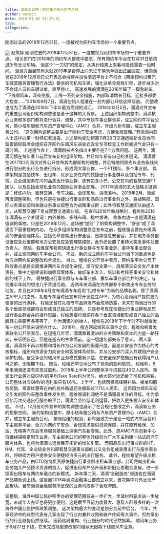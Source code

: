 ```yaml
---
title: 滴滴大调整：网约车合规化的内与外
author: wetech
date: 2019-01-02 21:37:31
tags: 
categories: 
---
```

刚刚过去的2018年12月31日，一度被视为网约车市场的一个重要节点。
<!-- more -->
<img align="center" border="0" src="https://imgcdn.yicai.com/uppics/images/2019/01/757d9e4f79e3c98b3ce0e907446d9503.jpg" />
赵陈婷
刚刚过去的2018年12月31日，一度被视为网约车市场的一个重要节点。
相关部门在2018年的网约车大整改中要求，所有网约车平台在12月31日前清退所有无证车辆。
但这个“一刀切”的规定，从执行结果上来看可能还需要一段时间。
滴滴方面目前尚未就2019年是否停止向无证车辆派单做出正面回应，但滴滴曾在2018年12月18日公开表态会持续并加快清退平台上不符合《网络预约出租汽车经营服务管理暂行办法》要求的司机和车辆，强化派单合规性引导，逐步减少对不合规人员和车辆派单，直至停止。
高速发展的滴滴在2018年踩了一脚急刹车。
“下线顺风车，深夜停服，上线一系列安全措施，内部取消增长目标，迎接多部委大检查……”2018年9月7日，滴滴创始人程维在一封内部公开信这样写道。
而整改也成为了滴滴在2018年下半年最为高频的词汇。
2018年12月5日，滴滴对外宣布的重要公司组织架构调整也是基于这样的大背景。
上述组织架构调整中，滴滴核心业务和多部门都将进行合并、调整，其中专快车事业群合并，成立网约车平台公司，原小桔车服和汽车资产管理中心（AMC）合并，升级为新车服，成立车主服务公司。
“这次架构调整主要是出于网约车安全考虑，方便合规管理。”有滴滴内部人士这样向第一财经记者透露，上述架构变动距离11月28日交通运输新业态协同监管部际联席会组织召开网约车顺风车进驻式安全专项检査工作新闻通气会只有一周时间。
上述通气会上，滴滴刚被点名指出主要存在7个方面问题。
这两年，滴滴习惯在每年春节前后宣布新的组织架构，并且每年都有自己的关键词。
滴滴曾在2017年2月首次对外公开宣布其内部架构的调整，并且特地将原先以业务条线来进行划分的出行业务进行拆分，形成两大事业群，一个FT团队、多个事业部。
具体架构是包括快车、出租车、优步业务在内的快捷出行事业群以及包括专车、代驾、企业级服务在内的品质出行事业群，还有包含小巴、公交在内的智慧交通FT团队，以及包括全球化业务的国际业务事业部等。
2017年滴滴的五大战略关键词是：修炼内功、智慧交通、专车决胜、全球布局、洪流落地。
2018年2月，滴滴再度调整架构，但也只是在快捷出行事业群和品质出行事业群之外，将战略部、国际业务事业部和金融业务事业部整合为战略事业群；此外将智慧交通团队由虚入实，从智慧交通FT变成智慧交通事业部。
在宣布2018年新战略时，程维称2018年滴滴有三个关键词：内外兼修、多线布局、稳中求进。
修炼内功一直是滴滴在强调的事物。只是在2018年12月，这场被“提前”了的架构调整中，“安全”成了滴滴当下最重视的内功。
在众多组织架构调整信息宣布之前，程维强调要先升级滴滴的安全管理体系。包括任命首席出行安全官、首席信息安全官，并在地方事务部设置应急处置部和地方公安及应急管理联络部，此外还设置了重特大突发事件处置负责人。
随后，程维宣布将原快捷出行事业群与专车事业部、豪华车事业部合并，成立滴滴网约车平台公司。
不过，新的成立网约车平台公司当下的重点也是为应对网约车的整改和合规化。
对此，程维在公开信中表示，网约车平台公司下阶段重点是将全面推进网约车合规化进程，坚守安全第一，层层落实安全生产主体责任，集中力量建设和加强驾管体系，做好车主准入、培训和考核等事关安全和体验的线下工作。
将快捷出行事业群与专车事业部、豪华车事业部合并的决定，与程维半年前的想法几乎背道而驰。
近两年来滴滴在内外部都不断突出专车业务的地位，并且在2018年6月宣布滴滴专车启用“礼橙专车”为新的品牌名称。除了滴滴主APP入口之外，礼橙专车当时还宣布将开发独立APP，为核心高频用户提供更为便捷的出行选择。
程维还曾在礼橙专车品牌发布会现场透露，未来在滴滴出行的各个垂直领域都将会形成自己独立的品牌。
只是参考现在快捷出行事业群和品质出行事业群合并的操作思路，程维想要将滴滴在各个垂直领域都形成自己独立的品牌野心需要再多等等了。
作为滴滴的创始人，程维在2018年下半年时不时就得发布一封公开信来说明点什么。
2018年，接连两起顺风车事件之后，程维和柳青发表联名公开信表示，在短短几年里，滴滴靠着激进的业务策略和资本的力量一路狂奔，来证明自己。但是在逝去的生命面前，这一切虚名都失去了意义。
两人承诺，滴滴将不再以规模和增长作为公司发展的衡量尺度，而是以安全作为核心的考核指标，组织和资源全力向安全和客服体系倾斜，并与公安部门深入共建用户安全保护机制。备受争议的顺风车业务模式重新评估，在安全保护措施没有获得用户认可之前，无限期下线。
随后，程维还罕见地公布了滴滴的盈利情况。
程维称，6年来滴滴还没有实现过盈利。2018年上半年公司整体净亏损超过40亿人民币。滴滴出行业务对应GMV的平均Take Rate约为16%，绝大部分返还给了司机和乘客，公司整体对应GMV的毛利率只有1.6%。上半年，包括司机高峰期补贴、接单和服务奖励、乘客优惠等在内的总补贴返还金额超过117亿人民币。
这场因为顺风车安全引发的网约车整改事件发生后，程维强调利润绝不是滴滴最关注的目标。作为承担亿万次交通出行服务的平台，滴滴会坚持低毛利运营，把收入更多投入安全和体验。
不过，12月份对外宣布的架构调整也展示了在合规化整改之外，滴滴新业务的想象空间。
新的架构调整中，原小桔车服公司与汽车资产管理中心（AMC）合并，成立车主服务公司。
按照程维的规划，新车服致力于建设一站式汽车运营和车主服务平台，全力为网约车安全、合规需求提供资源保障，并在原有维保、加油、充电等汽车后市场服务基础上探索汽车新零售。此外，原AMC汽车创新中心将继续探索定制车业务。车主服务公司的整体升级将为广大车主构建一站式的汽车服务体系，也将为滴滴长远发展开拓新的增长引擎。
而原品质出行事业群的HT、HM、代驾、企业级业务和原智慧交通事业部的公交业务组成普惠出行与服务事业群，将继续为用户提供安全便捷经济多元的出行服务。
此外，程维希望升级出租车业务产品，由CTO张博负责原快捷出行事业群出租车事业部，公司将向出租车业务加大产品技术资源的投入，促进出租车产品升级和新旧业态融合发展，进一步探索出租车与网约车融合的新模式。
新年第二天，滴滴“金融服务”频道也在滴滴产品端低调上线。这是自2018年滴滴金融事业部成立以来，首次集中对外呈现产品板块。目前滴滴金融服务所呈现的业务均取得了合规牌照。
 
 
调整后，海外中国公民护照申办的受理范围将进一步扩大，申请材料要求进一步放宽，未成年人办证也将更加便利。这是截至目前力度最大、惠及人群最多样的一次海外中国公民护照政策调整。
这次架构最大的变动是划分为前中后台。
今年，共享经济中的典型代表有几家出现了行业内兼并收购和破产传闻等大事件，但共享出行的行业趋势仍然继续。
医药格局重构、行业细分的时代已然揭幕。
顺风车业务于8月27日下线，在未完成隐患整改前将继续无限期下线顺风车业务。
